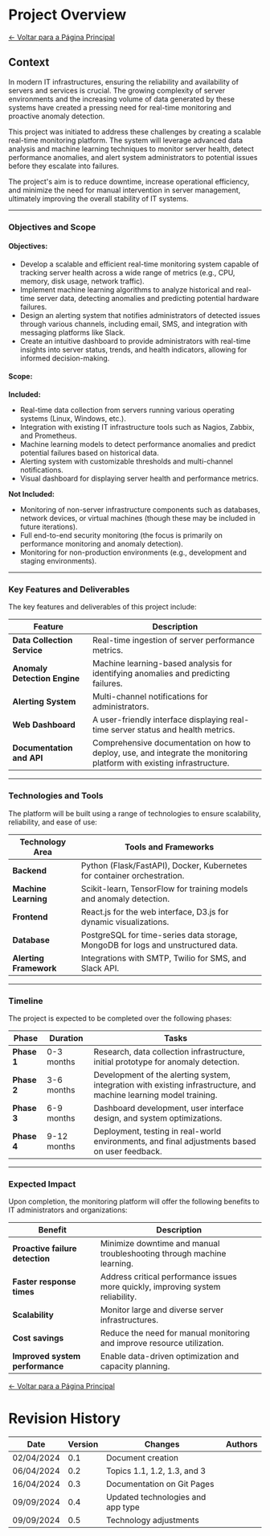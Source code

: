 # Project Overview

[← Voltar para a Página Principal](../index.md)

## Context

In modern IT infrastructures, ensuring the reliability and availability of servers and services is crucial. The growing complexity of server environments and the increasing volume of data generated by these systems have created a pressing need for real-time monitoring and proactive anomaly detection.

This project was initiated to address these challenges by creating a scalable real-time monitoring platform. The system will leverage advanced data analysis and machine learning techniques to monitor server health, detect performance anomalies, and alert system administrators to potential issues before they escalate into failures.

The project's aim is to reduce downtime, increase operational efficiency, and minimize the need for manual intervention in server management, ultimately improving the overall stability of IT systems.

---

### Objectives and Scope

#### Objectives:

* Develop a scalable and efficient real-time monitoring system capable of tracking server health across a wide range of metrics (e.g., CPU, memory, disk usage, network traffic).
* Implement machine learning algorithms to analyze historical and real-time server data, detecting anomalies and predicting potential hardware failures.
* Design an alerting system that notifies administrators of detected issues through various channels, including email, SMS, and integration with messaging platforms like Slack.
* Create an intuitive dashboard to provide administrators with real-time insights into server status, trends, and health indicators, allowing for informed decision-making.

#### Scope:

**Included:**

* Real-time data collection from servers running various operating systems (Linux, Windows, etc.).
* Integration with existing IT infrastructure tools such as Nagios, Zabbix, and Prometheus.
* Machine learning models to detect performance anomalies and predict potential failures based on historical data.
* Alerting system with customizable thresholds and multi-channel notifications.
* Visual dashboard for displaying server health and performance metrics.

**Not Included:**

* Monitoring of non-server infrastructure components such as databases, network devices, or virtual machines (though these may be included in future iterations).
* Full end-to-end security monitoring (the focus is primarily on performance monitoring and anomaly detection).
* Monitoring for non-production environments (e.g., development and staging environments).

---

### Key Features and Deliverables

The key features and deliverables of this project include:

| Feature                            | Description                                                                                                            |
| ---------------------------------- | ---------------------------------------------------------------------------------------------------------------------- |
| **Data Collection Service**  | Real-time ingestion of server performance metrics.                                                                     |
| **Anomaly Detection Engine** | Machine learning-based analysis for identifying anomalies and predicting failures.                                     |
| **Alerting System**          | Multi-channel notifications for administrators.                                                                        |
| **Web Dashboard**            | A user-friendly interface displaying real-time server status and health metrics.                                       |
| **Documentation and API**    | Comprehensive documentation on how to deploy, use, and integrate the monitoring platform with existing infrastructure. |

---

### Technologies and Tools

The platform will be built using a range of technologies to ensure scalability, reliability, and ease of use:

| Technology Area              | Tools and Frameworks                                                             |
| ---------------------------- | -------------------------------------------------------------------------------- |
| **Backend**            | Python (Flask/FastAPI), Docker, Kubernetes for container orchestration.          |
| **Machine Learning**   | Scikit-learn, TensorFlow for training models and anomaly detection.              |
| **Frontend**           | React.js for the web interface, D3.js for dynamic visualizations.                |
| **Database**           | PostgreSQL for time-series data storage, MongoDB for logs and unstructured data. |
| **Alerting Framework** | Integrations with SMTP, Twilio for SMS, and Slack API.                           |

---

### Timeline

The project is expected to be completed over the following phases:

| Phase             | Duration    | Tasks                                                                                                              |
| ----------------- | ----------- | ------------------------------------------------------------------------------------------------------------------ |
| **Phase 1** | 0-3 months  | Research, data collection infrastructure, initial prototype for anomaly detection.                                 |
| **Phase 2** | 3-6 months  | Development of the alerting system, integration with existing infrastructure, and machine learning model training. |
| **Phase 3** | 6-9 months  | Dashboard development, user interface design, and system optimizations.                                            |
| **Phase 4** | 9-12 months | Deployment, testing in real-world environments, and final adjustments based on user feedback.                      |

---

### Expected Impact

Upon completion, the monitoring platform will offer the following benefits to IT administrators and organizations:

| Benefit                               | Description                                                                     |
| ------------------------------------- | ------------------------------------------------------------------------------- |
| **Proactive failure detection** | Minimize downtime and manual troubleshooting through machine learning.          |
| **Faster response times**       | Address critical performance issues more quickly, improving system reliability. |
| **Scalability**                 | Monitor large and diverse server infrastructures.                               |
| **Cost savings**                | Reduce the need for manual monitoring and improve resource utilization.         |
| **Improved system performance** | Enable data-driven optimization and capacity planning.                          |

[← Voltar para a Página Principal](../index.md)

# Revision History

| Date       | Version | Changes                           | Authors |
| ---------- | ------- | --------------------------------- | ------- |
| 02/04/2024 | 0.1     | Document creation                 |         |
| 06/04/2024 | 0.2     | Topics 1.1, 1.2, 1.3, and 3       |         |
| 16/04/2024 | 0.3     | Documentation on Git Pages        |         |
| 09/09/2024 | 0.4     | Updated technologies and app type |         |
| 09/09/2024 | 0.5     | Technology adjustments            |         |
